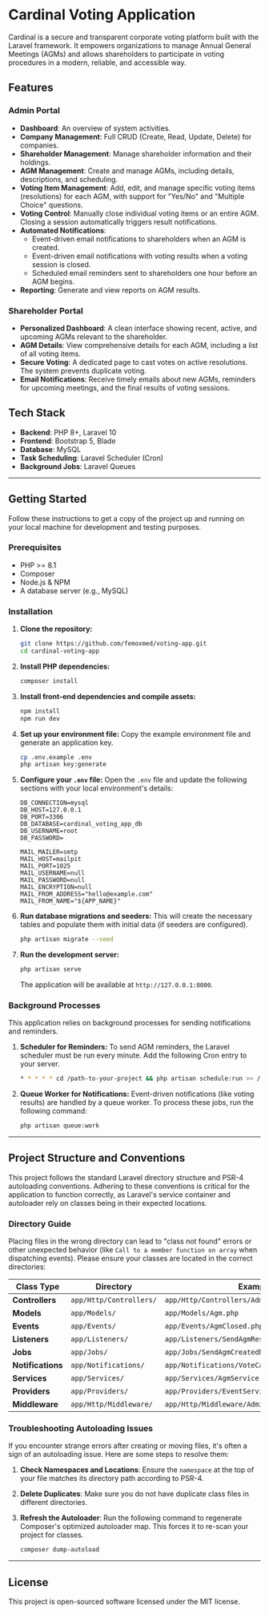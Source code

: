 # Cardinal Voting Application

Cardinal is a secure and transparent corporate voting platform built with the Laravel framework. It empowers organizations to manage Annual General Meetings (AGMs) and allows shareholders to participate in voting procedures in a modern, reliable, and accessible way.

## Features

### Admin Portal

-   **Dashboard**: An overview of system activities.
-   **Company Management**: Full CRUD (Create, Read, Update, Delete) for companies.
-   **Shareholder Management**: Manage shareholder information and their holdings.
-   **AGM Management**: Create and manage AGMs, including details, descriptions, and scheduling.
-   **Voting Item Management**: Add, edit, and manage specific voting items (resolutions) for each AGM, with support for "Yes/No" and "Multiple Choice" questions.
-   **Voting Control**: Manually close individual voting items or an entire AGM. Closing a session automatically triggers result notifications.
-   **Automated Notifications**:
    -   Event-driven email notifications to shareholders when an AGM is created.
    -   Event-driven email notifications with voting results when a voting session is closed.
    -   Scheduled email reminders sent to shareholders one hour before an AGM begins.
-   **Reporting**: Generate and view reports on AGM results.

### Shareholder Portal

-   **Personalized Dashboard**: A clean interface showing recent, active, and upcoming AGMs relevant to the shareholder.
-   **AGM Details**: View comprehensive details for each AGM, including a list of all voting items.
-   **Secure Voting**: A dedicated page to cast votes on active resolutions. The system prevents duplicate voting.
-   **Email Notifications**: Receive timely emails about new AGMs, reminders for upcoming meetings, and the final results of voting sessions.

## Tech Stack

-   **Backend**: PHP 8+, Laravel 10
-   **Frontend**: Bootstrap 5, Blade
-   **Database**: MySQL
-   **Task Scheduling**: Laravel Scheduler (Cron)
-   **Background Jobs**: Laravel Queues

---

## Getting Started

Follow these instructions to get a copy of the project up and running on your local machine for development and testing purposes.

### Prerequisites

-   PHP >= 8.1
-   Composer
-   Node.js & NPM
-   A database server (e.g., MySQL)

### Installation

1.  **Clone the repository:**

    ```bash
    git clone https://github.com/femoxmed/voting-app.git
    cd cardinal-voting-app
    ```

2.  **Install PHP dependencies:**

    ```bash
    composer install
    ```

3.  **Install front-end dependencies and compile assets:**

    ```bash
    npm install
    npm run dev
    ```

4.  **Set up your environment file:**
    Copy the example environment file and generate an application key.

    ```bash
    cp .env.example .env
    php artisan key:generate
    ```

5.  **Configure your `.env` file:**
    Open the `.env` file and update the following sections with your local environment's details:

    ```dotenv
    DB_CONNECTION=mysql
    DB_HOST=127.0.0.1
    DB_PORT=3306
    DB_DATABASE=cardinal_voting_app_db
    DB_USERNAME=root
    DB_PASSWORD=

    MAIL_MAILER=smtp
    MAIL_HOST=mailpit
    MAIL_PORT=1025
    MAIL_USERNAME=null
    MAIL_PASSWORD=null
    MAIL_ENCRYPTION=null
    MAIL_FROM_ADDRESS="hello@example.com"
    MAIL_FROM_NAME="${APP_NAME}"
    ```

6.  **Run database migrations and seeders:**
    This will create the necessary tables and populate them with initial data (if seeders are configured).

    ```bash
    php artisan migrate --seed
    ```

7.  **Run the development server:**
    ```bash
    php artisan serve
    ```
    The application will be available at `http://127.0.0.1:8000`.

### Background Processes

This application relies on background processes for sending notifications and reminders.

1.  **Scheduler for Reminders:**
    To send AGM reminders, the Laravel scheduler must be run every minute. Add the following Cron entry to your server.

    ```bash
    * * * * * cd /path-to-your-project && php artisan schedule:run >> /dev/null 2>&1
    ```

2.  **Queue Worker for Notifications:**
    Event-driven notifications (like voting results) are handled by a queue worker. To process these jobs, run the following command:
    ```bash
    php artisan queue:work
    ```

---

## Project Structure and Conventions

This project follows the standard Laravel directory structure and PSR-4 autoloading conventions. Adhering to these conventions is critical for the application to function correctly, as Laravel's service container and autoloader rely on classes being in their expected locations.

### Directory Guide

Placing files in the wrong directory can lead to "class not found" errors or other unexpected behavior (like `Call to a member function on array` when dispatching events). Please ensure your classes are located in the correct directories:

| Class Type        | Directory               | Example                                        |
| ----------------- | ----------------------- | ---------------------------------------------- |
| **Controllers**   | `app/Http/Controllers/` | `app/Http/Controllers/Admin/AgmController.php` |
| **Models**        | `app/Models/`           | `app/Models/Agm.php`                           |
| **Events**        | `app/Events/`           | `app/Events/AgmClosed.php`                     |
| **Listeners**     | `app/Listeners/`        | `app/Listeners/SendAgmResultNotifications.php` |
| **Jobs**          | `app/Jobs/`             | `app/Jobs/SendAgmCreatedNotificationJob.php`   |
| **Notifications** | `app/Notifications/`    | `app/Notifications/VoteCastNotification.php`   |
| **Services**      | `app/Services/`         | `app/Services/AgmService.php`                  |
| **Providers**     | `app/Providers/`        | `app/Providers/EventServiceProvider.php`       |
| **Middleware**    | `app/Http/Middleware/`  | `app/Http/Middleware/AdminMiddleware.php`      |

### Troubleshooting Autoloading Issues

If you encounter strange errors after creating or moving files, it's often a sign of an autoloading issue. Here are some steps to resolve them:

1.  **Check Namespaces and Locations**: Ensure the `namespace` at the top of your file matches its directory path according to PSR-4.
2.  **Delete Duplicates**: Make sure you do not have duplicate class files in different directories.
3.  **Refresh the Autoloader**: Run the following command to regenerate Composer's optimized autoloader map. This forces it to re-scan your project for classes.

    ```bash
    composer dump-autoload
    ```

---

## License

This project is open-sourced software licensed under the MIT license.
